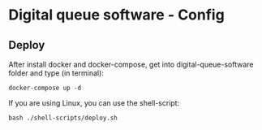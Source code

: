 # Digital queue software - Config

## Deploy
After install docker and docker-compose, get into digital-queue-software folder and type (in terminal):
```
docker-compose up -d
```

If you are using Linux, you can use the shell-script:
```
bash ./shell-scripts/deploy.sh
```